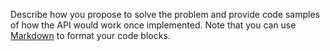 Describe how you propose to solve the problem and provide code samples of how the API would work once implemented. Note that you can use [Markdown](https://guides.github.com/features/mastering-markdown/) to format your code blocks.